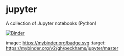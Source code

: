 # jupyter
A collection of Jupyter notebooks (Python)

[![Binder](https://mybinder.org/badge.svg)](https://mybinder.org/v2/gh/peckhams/jupyter/master)

image:: https://mybinder.org/badge.svg :target: https://mybinder.org/v2/gh/peckhams/jupyter/master
